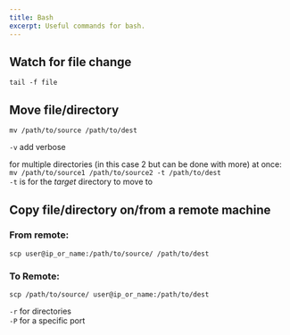 ```yaml
---
title: Bash
excerpt: Useful commands for bash.
---
```


## Watch for file change

`tail -f file`

## Move file/directory

`mv /path/to/source /path/to/dest`

`-v` add verbose

for multiple directories (in this case 2 but can be done with more) at once:  
`mv /path/to/source1 /path/to/source2 -t /path/to/dest`  
`-t` is for the *target* directory to move to 

## Copy file/directory on/from a remote machine

### From remote:
`scp user@ip_or_name:/path/to/source/ /path/to/dest`

### To Remote:
`scp /path/to/source/ user@ip_or_name:/path/to/dest`

`-r` for directories  
`-P` for a specific port
